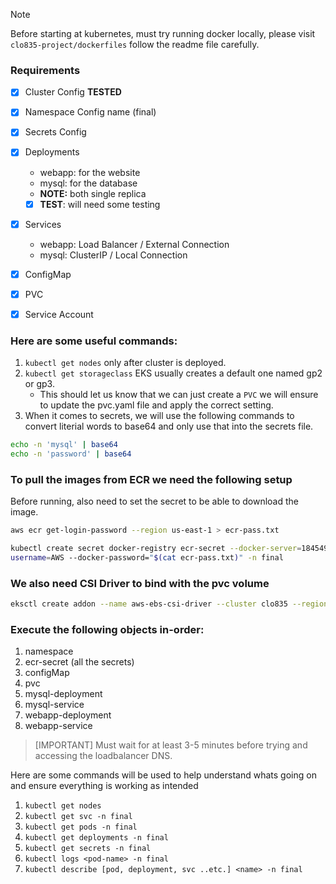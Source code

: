 >[!NOTE]
Before starting at kubernetes, must try running docker locally, please visit `clo835-project/dockerfiles` follow the readme file carefully.

### Requirements
- [x] Cluster Config **TESTED**
- [x] Namespace Config name (final)
- [x] Secrets Config
- [x] Deployments
    - webapp: for the website
    - mysql: for the database
    - **NOTE:** both single replica
    - [x] **TEST**: will need some testing
- [x] Services
    - webapp: Load Balancer / External Connection
    - mysql: ClusterIP / Local Connection
- [x] ConfigMap
- [x] PVC
- [x] Service Account


### Here are some useful commands:
1. `kubectl get nodes` only after cluster is deployed.
2. `kubectl get storageclass` EKS usually creates a default one named gp2 or gp3.
    - This should let us know that we can just create a `PVC` we will ensure to update the pvc.yaml file and apply the correct setting.
3. When it comes to secrets, we will use the following commands to convert literial words to base64 and only use that into the secrets file.

```bash
echo -n 'mysql' | base64
echo -n 'password' | base64
```

### To pull the images from ECR we need the following setup
Before running, also need to set the secret to be able to download the image.

```bash
aws ecr get-login-password --region us-east-1 > ecr-pass.txt
```

```bash
kubectl create secret docker-registry ecr-secret --docker-server=184549016595.dkr.ecr.us-east-1.amazonaws.com --docker-
username=AWS --docker-password="$(cat ecr-pass.txt)" -n final
```


### We also need CSI Driver to bind with the pvc volume

```bash
eksctl create addon --name aws-ebs-csi-driver --cluster clo835 --region us-east-1 --force
```

### Execute the following objects in-order:
1. namespace
2. ecr-secret (all the secrets)
3. configMap
4. pvc
5. mysql-deployment
6. mysql-service
7. webapp-deployment
8. webapp-service

>[IMPORTANT]
Must wait for at least 3-5 minutes before trying and accessing the loadbalancer DNS.

Here are some commands will be used to help understand whats going on and ensure everything is working as intended

1. `kubectl get nodes`
2. `kubectl get svc -n final`
3. `kubectl get pods -n final`
4. `kubectl get deployments -n final`
5. `kubectl get secrets -n final`
6. `kubectl logs <pod-name> -n final`
7. `kubectl describe [pod, deployment, svc ..etc.] <name> -n final`
